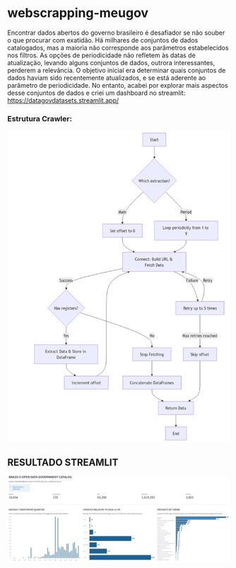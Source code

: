 # webscrapping-meugov

Encontrar dados abertos do governo brasileiro é desafiador se não souber o que procurar com exatidão. Há milhares de conjuntos de dados catalogados, mas a maioria não corresponde aos parâmetros estabelecidos nos filtros.
As opções de periodicidade não refletem às datas de atualização, levando alguns conjuntos de dados, outrora interessantes, perderem a relevância.
O objetivo inicial era determinar quais conjuntos de dados haviam sido recentemente atualizados, e se está aderente ao parâmetro de periodicidade.
No entanto, acabei por explorar mais aspectos desse conjuntos de dados e criei um dashboard no streamlit: https://datagovdatasets.streamlit.app/


### Estrutura Crawler:
![alt text](Flow.png)

## RESULTADO STREAMLIT
![alt text](dashboard.jpg)

